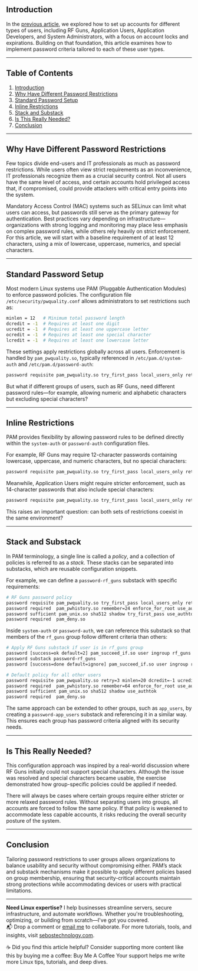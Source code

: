 ## Introduction

In the [previous article](https://richard-sebos.github.io/sebostechnology/posts/Users-Tiers/), we explored how to set up accounts for different types of users, including RF Guns, Application Users, Application Developers, and System Administrators, with a focus on account locks and expirations. Building on that foundation, this article examines how to implement password criteria tailored to each of these user types.

---

## Table of Contents

1. [Introduction](#introduction)
2. [Why Have Different Password Restrictions](#why-have-different-password-restrictions)
3. [Standard Password Setup](#standard-password-setup)
4. [Inline Restrictions](#inline-restrictions)
5. [Stack and Substack](#stack-and-substack)
6. [Is This Really Needed?](#is-this-really-needed)
7. [Conclusion](#conclusion)


---

## Why Have Different Password Restrictions

Few topics divide end-users and IT professionals as much as password restrictions. While users often view strict requirements as an inconvenience, IT professionals recognize them as a crucial security control. Not all users have the same level of access, and certain accounts hold privileged access that, if compromised, could provide attackers with critical entry points into the system.

Mandatory Access Control (MAC) systems such as SELinux can limit what users can access, but passwords still serve as the primary gateway for authentication. Best practices vary depending on infrastructure—organizations with strong logging and monitoring may place less emphasis on complex password rules, while others rely heavily on strict enforcement. For this article, we will start with a baseline requirement of at least 12 characters, using a mix of lowercase, uppercase, numerics, and special characters.

---

## Standard Password Setup

Most modern Linux systems use PAM (Pluggable Authentication Modules) to enforce password policies. The configuration file `/etc/security/pwquality.conf` allows administrators to set restrictions such as:

```bash
minlen = 12   # Minimum total password length
dcredit = -1  # Requires at least one digit
ucredit = -1  # Requires at least one uppercase letter
ocredit = -1  # Requires at least one special character
lcredit = -1  # Requires at least one lowercase letter
```

These settings apply restrictions globally across all users. Enforcement is handled by `pam_pwquality.so`, typically referenced in `/etc/pam.d/system-auth` and `/etc/pam.d/password-auth`:

```bash
password requisite pam_pwquality.so try_first_pass local_users_only retry=3 authtok_type=
```

But what if different groups of users, such as RF Guns, need different password rules—for example, allowing numeric and alphabetic characters but excluding special characters?

---

## Inline Restrictions

PAM provides flexibility by allowing password rules to be defined directly within the `system-auth` or `password-auth` configuration files.

For example, RF Guns may require 12-character passwords containing lowercase, uppercase, and numeric characters, but no special characters:

```bash
password requisite pam_pwquality.so try_first_pass local_users_only retry=3 minlen=12 dcredit=-1 ucredit=-1 lcredit=-1
```

Meanwhile, Application Users might require stricter enforcement, such as 14-character passwords that also include special characters:

```bash
password requisite pam_pwquality.so try_first_pass local_users_only retry=3 minlen=14 dcredit=-1 ocredit=-1 ucredit=-1 lcredit=-1
```

This raises an important question: can both sets of restrictions coexist in the same environment?

---

## Stack and Substack

In PAM terminology, a single line is called a *policy*, and a collection of policies is referred to as a *stack*. These stacks can be separated into substacks, which are reusable configuration snippets.

For example, we can define a `password-rf_guns` substack with specific requirements:

```bash
# RF Guns password policy
password requisite pam_pwquality.so try_first_pass local_users_only retry=3 minlen=12 dcredit=-1 ucredit=-1 lcredit=-1 enforce_for_root
password required  pam_pwhistory.so remember=24 enforce_for_root use_authtok
password sufficient pam_unix.so sha512 shadow try_first_pass use_authtok
password required  pam_deny.so
```

Inside `system-auth` or `password-auth`, we can reference this substack so that members of the `rf_guns` group follow different criteria than others:

```bash
# Apply RF Guns substack if user is in rf_guns group
password [success=ok default=2] pam_succeed_if.so user ingroup rf_guns
password substack password-rf_guns
password [success=done default=ignore] pam_succeed_if.so user ingroup rf_guns

# Default policy for all other users
password requisite pam_pwquality.so retry=3 minlen=20 dcredit=-1 ucredit=-1 lcredit=-1 ocredit=-1 difok=5 enforce_for_root
password required  pam_pwhistory.so remember=64 enforce_for_root use_authtok
password sufficient pam_unix.so sha512 shadow use_authtok
password required  pam_deny.so
```

The same approach can be extended to other groups, such as `app_users`, by creating a `password-app_users` substack and referencing it in a similar way. This ensures each group has password criteria aligned with its security needs.

---

## Is This Really Needed?

This configuration approach was inspired by a real-world discussion where RF Guns initially could not support special characters. Although the issue was resolved and special characters became usable, the exercise demonstrated how group-specific policies could be applied if needed.

There will always be cases where certain groups require either stricter or more relaxed password rules. Without separating users into groups, all accounts are forced to follow the same policy. If that policy is weakened to accommodate less capable accounts, it risks reducing the overall security posture of the system.

---

## Conclusion

Tailoring password restrictions to user groups allows organizations to balance usability and security without compromising either. PAM’s stack and substack mechanisms make it possible to apply different policies based on group membership, ensuring that security-critical accounts maintain strong protections while accommodating devices or users with practical limitations.

---
**Need Linux expertise?** I help businesses streamline servers, secure infrastructure, and automate workflows. Whether you're troubleshooting, optimizing, or building from scratch—I've got you covered.  
📬 Drop a comment or [email me](mailto:info@sebostechnology.com) to collaborate. For more tutorials, tools, and insights, visit [sebostechnology.com](https://sebostechnology.com).

☕ Did you find this article helpful?
Consider supporting more content like this by buying me a coffee:
Buy Me A Coffee
Your support helps me write more Linux tips, tutorials, and deep dives.
